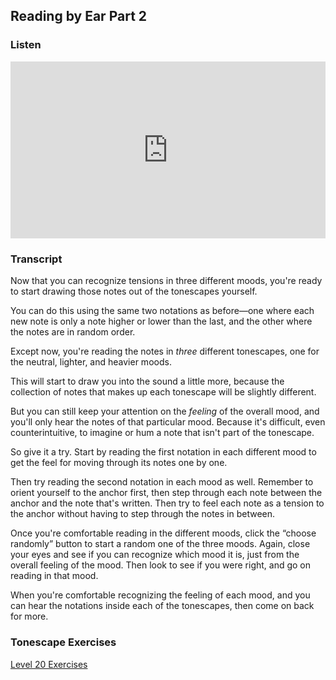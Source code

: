 ## Reading by Ear Part 2



### Listen

<style>
.embed-container {
    position: relative;
    padding-bottom: 56.25%;
    height: 0;
    overflow: hidden;
    max-width: 100%;
  }
  iframe{
    position: absolute;
    top: 0;
    left: 0;
    width: 100%;
    height: 100%;
  }
</style>
<div class='embed-container'>
  <iframe src='https://www.youtube.com/embed/9JgYHum55hI?rel=0' frameborder='0' allowfullscreen></iframe>
</div>



### Transcript

Now that you can recognize tensions in three different moods, you're ready to start drawing those notes out of the tonescapes yourself.

You can do this using the same two notations as before&mdash;one where each new note is only a note higher or lower than the last, and the other where the notes are in random order.

Except now, you're reading the notes in *three* different tonescapes, one for the neutral, lighter, and heavier moods.

This will start to draw you into the sound a little more, because the collection of notes that makes up each tonescape will be slightly different.

But you can still keep your attention on the *feeling* of the overall mood, and you'll only hear the notes of that particular mood. Because it's difficult, even counterintuitive, to imagine or hum a note that isn't part of the tonescape.

So give it a try. Start by reading the first notation in each different mood to get the feel for moving through its notes one by one.

Then try reading the second notation in each mood as well. Remember to orient yourself to the anchor first, then step through each note between the anchor and the note that's written. Then try to feel each note as a tension to the anchor without having to step through the notes in between.

Once you're comfortable reading in the different moods, click the “choose randomly” button to start a random one of the three moods. Again, close your eyes and see if you can recognize which mood it is, just from the overall feeling of the mood. Then look to see if you were right, and go on reading in that mood.

When you're comfortable recognizing the feeling of each mood, and you can hear the notations inside each of the tonescapes, then come on back for more.



### Tonescape Exercises

[Level 20 Exercises](../player/20-exercises)

